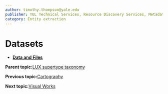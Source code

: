 ```yaml
---
author: timothy.thompson@yale.edu
publisher: YUL Technical Services, Resource Discovery Services, Metadata Services Unit
category: Entity extraction
---
```


# Datasets

-   **[Data and Files](../../tasks/supertypes/dataandfiles.md)**  


**Parent topic:**[LUX supertype taxonomy](../../tasks/supertypes/supertypes.md)

**Previous topic:**[Cartography](../../tasks/supertypes/cartographicformats.md)

**Next topic:**[Visual Works](../../tasks/supertypes/imageformats.md)

